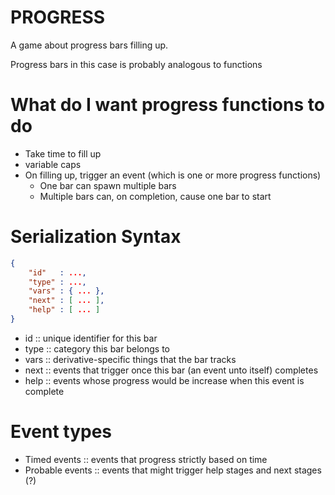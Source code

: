 # PROGRESS

A game about progress bars filling up.

Progress bars in this case is probably analogous to functions

# What do I want progress functions to do

- Take time to fill up
- variable caps
- On filling up, trigger an event (which is one or more progress functions)
    - One bar can spawn multiple bars
    - Multiple bars can, on completion, cause one bar to start

# Serialization Syntax

``` json
{
    "id"   : ...,
    "type" : ...,
    "vars" : { ... },
    "next" : [ ... ],
    "help" : [ ... ]
}
```

- id :: unique identifier for this bar
- type :: category this bar belongs to
- vars :: derivative-specific things that the bar tracks
- next :: events that trigger once this bar (an event unto itself) completes
- help :: events whose progress would be increase when this event is complete

# Event types

- Timed events :: events that progress strictly based on time
- Probable events :: events that might trigger help stages and next stages (?)
